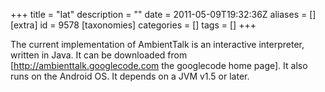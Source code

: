 +++
title = "Iat"
description = ""
date = 2011-05-09T19:32:36Z
aliases = []
[extra]
id = 9578
[taxonomies]
categories = []
tags = []
+++



The current implementation of AmbientTalk is an interactive interpreter, written in Java. It can be downloaded from [http://ambienttalk.googlecode.com the googlecode home page]. It also runs on the Android OS. It depends on a JVM v1.5 or later.
